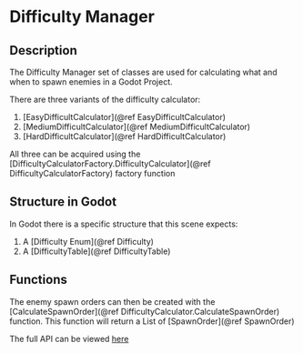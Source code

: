 # Difficulty Manager

## Description
The Difficulty Manager set of classes are used for calculating what and when to
spawn enemies in a Godot Project.

There are three variants of the difficulty calculator:
1. [EasyDifficultCalculator](@ref EasyDifficultCalculator)
2. [MediumDifficultCalculator](@ref MediumDifficultCalculator)
3. [HardDifficultCalculator](@ref HardDifficultCalculator)

All three can be acquired using the [DifficultyCalculatorFactory.DifficultyCalculator](@ref DifficultyCalculatorFactory) factory function

## Structure in Godot
In Godot there is a specific structure that this scene expects:
1. A [Difficulty Enum](@ref Difficulty)
2. A [DifficultyTable](@ref DifficultyTable)

## Functions
The enemy spawn orders can then be created with the [CalculateSpawnOrder](@ref DifficultyCalculator.CalculateSpawnOrder) function.
This function will return a List of [SpawnOrder](@ref SpawnOrder)

The full API can be viewed [here](https://flightcontrol40.github.io/CS-383-Project/classRoundManager_1_1DifficultyCalculator.html)
